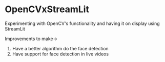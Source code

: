 # OpenCVxStreamLit

Experimenting with OpenCV's functionality and having it on display using StreamLit

Improvements to make->
1. Have a better algorithm do the face detection
2. Have support for face detection in live videos
